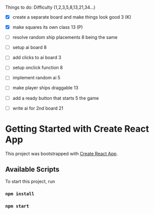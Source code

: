 Things to do:                   Difficulty (1,2,3,5,8,13,21,34...)

- [x] create a separate board
      and make things look good        3  (K)

- [x] make squares its own class       13 (P)

- [ ] resolve random ship placements    8
      being the same

- [ ] setup ai board                    8

- [ ] add clicks to ai board            3

- [ ] setup onclick function            8

- [ ] implement random ai               5

- [ ] make player ships draggable       13 

- [ ] add a ready button that starts    5
the game

- [ ] write ai for 2nd board            21


# Getting Started with Create React App

This project was bootstrapped with [Create React App](https://github.com/facebook/create-react-app).

## Available Scripts

To start this project, run

### `npm install`


### `npm start`


